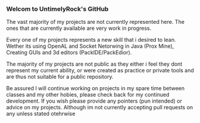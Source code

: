 ### Welcom to UntimelyRock's GitHub

The vast majority of my projects are not currently represented here.
The ones that are currently available are very work in progress.

Every one of my projects represents a new skill that i desired to lean. Wether its using OpenAL and Socket Netorwing in Java (Prox Mine),
Creating GUIs and 3d editors (PackIDE/PackEdior). 

The majority of my projects are not public as they either i feel they dont represent my current ability, 
or were created as practice or private tools and are thus not suitable for a public repository.

Be assured I will continue working on projects in my spare time between classes and my other hobies, please check back for my continued development. 
If you wish please provide any pointers (pun intended) or advice on my projects. Although im not currently accepting pull requests on any unless stated otehrwise
